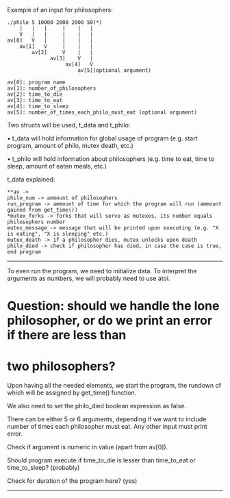 Example of an input for philosophers:

	./philo 5 10000 2000 2000 50(*)
		|	|	|	  |	   |   |
		V   |   |     |    |   |
	av[0]	V   |     |    |   |
		av[1]   V     |    |   |
		    av[2]     V    |   |
				  av[3]    V   |
				  	   av[4]   V
					   	   av[5](optional argument)

	av[0]: program name
	av[1]: number_of_philosophers
	av[2]: time_to_die
	av[3]: time_to_eat
	av[4]: time_to_sleep
	av[5]: number_of_times_each_philo_must_eat (optional argument)


Two structs will be used, t_data and t_philo:

•	t_data will hold information for global usage of program (e.g. start program, amount of philo,
	mutex death, etc.)

•	t_philo will hold information about philosophers (e.g. time to eat, time to sleep, amount of
	eaten meals, etc.)

t_data explained:

	**av ->
	philo_num -> ammount of philosophers
	run_program -> ammount of time for which the program will run (ammount gained from get_time())
	*mutex_forks -> forks that will serve as mutexes, its number equals philosophers number
	mutex_message -> message that will be printed upon executing (e.g. "X is eating", "X is sleeping" etc.)
	mutex_death -> if a philosopher dies, mutex unlocks upon death
	philo_died -> check if philosopher has died, in case the case is true, end program
	
-----

To even run the program, we need to initialize data. To interpret the arguments as numbers, we
will probably need to use atoi.

# Question: should we handle the lone philosopher, or do we print an error if there are less than
#			two philosophers? 

Upon having all the needed elements, we start the program, the rundown of which will be assigned
by get_time() function.

We also need to set the philo_died boolean expression as false.

There can be either 5 or 6 arguments, depending if we want to include number of times each philosopher
must eat. Any other input must print error.

Check if argument is numeric in value (apart from av[0]).

Should program execute if time_to_die is lesser than time_to_eat or time_to_sleep? (probably)

Check for duration of the program here? (yes)

-----


